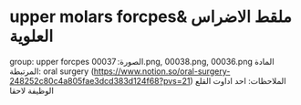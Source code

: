 # upper molars forcpes& ملقط الاضراس العلوية

group: upper forcpes
الصورة: 00037.png, 00038.png, 00036.png
المادة المرتبطة: oral surgery (https://www.notion.so/oral-surgery-248252c80c4a805fae3dcd383d124f68?pvs=21)
الملاحظات: احد اداوت القلع الوظيفة لاحقا